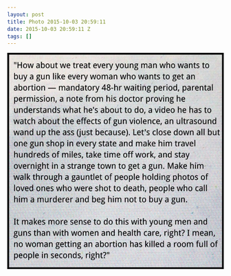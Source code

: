```yaml
---
layout: post
title: Photo 2015-10-03 20:59:11
date: 2015-10-03 20:59:11 Z
tags: []
---
```

![](/media/2015/10/130426407489.jpg)
